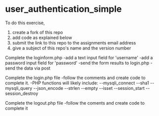 # user_authentication_simple
To do this exercise, 
 1) create a fork of this repo
 2) add code as explained below
 3) submit the link to this repo to the assignments email address
 4) give a subject of this repo's name and the version number

Complete the loginform.php
-add a text input field for 'username'
-add a password input field for 'password'
-send the form results to login.php
-send the data via post

Complete the login.php file
-follow the comments and create code to complete it.
-PHP functions will likely include:
--mysqli_connect
--sha1
--mysqli_query
--json_encode
--strlen
--empty
--isset
--session_start
--session_destroy

Complete the logout.php file
-follow the coments and create code to complete it

